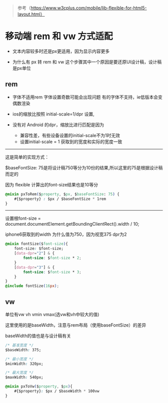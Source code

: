 > 参考（https://www.w3cplus.com/mobile/lib-flexible-for-html5-layout.html）


# 移动端 rem 和 vw 方式适配

- 文本内容较多时还是px更适用，因为显示内容更多

- 为什么有 px 转 rem 和 vw 这个步骤其中一个原因是要还原UI设计稿，设计稿是px单位

## rem

-  字体不适用rem 字体设置奇数可能会出现问题 有的字体不支持，ie低版本会变偶数渲染


- ios的缩放比按照 initial-scale=1/dpr 设置,

- 没有对 Android 的dpr，缩放比进行匹配是因为
    - 兼容性差，有些设备设置的initial-scale不为1时无效
    - 设置initial-scale = 1 获取到的宽度和实际的宽度一致


---
这是简单的实现方式：

$baseFontSize: 75是将设计稿750等分为10份的结果,所以这里的75是根据设计稿而定的

因为 flexible 计算出的font-size结果也是10等分

```css
@mixin pxToRem($property, $px, $baseFontSize: 75) {
    #{$property} : $px / $baseFontSize * 1rem
}
```

---
设置根font-size = document.documentElement.getBoundingClientRect().width / 10;

iphone6获取到的width 为什么值为750，因为视宽375 dpr为2
```css
@mixin fontSize($font-size){
    font-size: $font-size;
    [data-dpr="2"] & {
        font-size: $font-size * 2;
    }
    [data-dpr="3"] & {
        font-size: $font-size * 3;
    }
}
@include fontSize(16px);
```

## vw

单位有vw vh vmin vmax(选vw和vh中较大的值)

这里使用的是baseWidth，注意与rem布局（使用baseFontSize）的差异

baseWidth的值也是与设计稿有关

```css
/* 基准宽度 */
$baseWidth: 375;

/* 最小宽度 */
$minWidth: 320px;

/* 最大宽度 */
$maxWidth: 540px;

@mixin pxToVw($property, $px){
    #{$property}: $px / $baseWidth * 100vw
}
```
